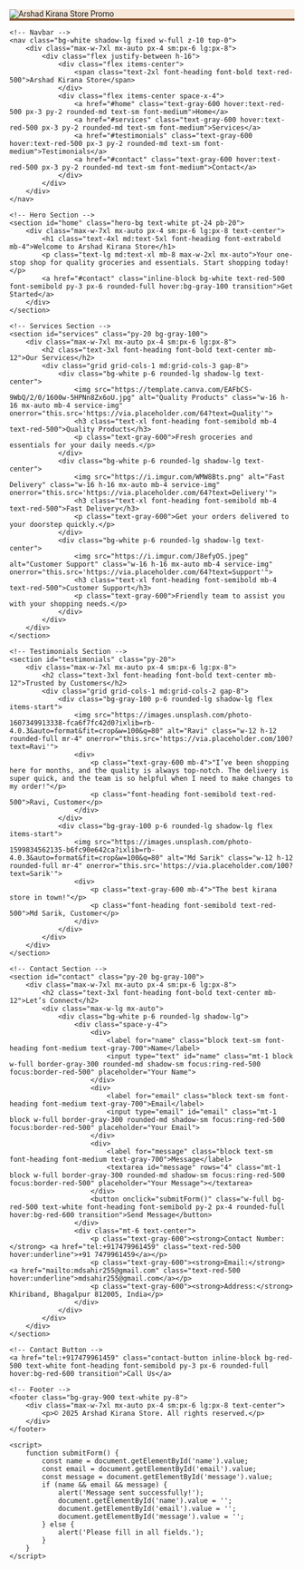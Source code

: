 <head></head>
<html lang="en">
<head>
    <meta charset="UTF-8">
    <meta name="viewport" content="width=device-width, initial-scale=1.0">
    <title>Arshad Kirana Store - Business Landing Page</title>
    <script src="https://cdn.tailwindcss.com"></script>
    <style>
        /* Canva-inspired styles */
        html {
            scroll-behavior: smooth;
        }
        .hero-bg {
            background: linear-gradient(rgba(0, 0, 0, 0.5), rgba(0, 0, 0, 0.5)), url('https://images.unsplash.com/photo-1516321310764-0f0f9b3c5b1f?ixlib=rb-4.0.3&auto=format&fit=crop&w=1920&q=80') no-repeat center center/cover;
        }
        .font-heading {
            font-family: 'Poppins', sans-serif;
        }
        .font-body {
            font-family: 'Roboto', sans-serif;
        }
        /* Ensure images are responsive and fit properly */
        .service-img {
            object-fit: contain;
            max-width: 100%;
        }
        /* Contact button styles */
        .contact-button {
            position: fixed;
            bottom: 20px;
            left: 50%;
            transform: translateX(-50%);
            z-index: 20;
        }
        /* Custom styles for the image box */
        .image-box {
            background-color: #f8e8d9; /* Cream background */
            border-bottom: 4px solid #8b5e3c; /* Brown border to match image theme */
        }
    </style>
    <link href="https://fonts.googleapis.com/css2?family=Poppins:wght@700&family=Roboto:wght@400&display=swap" rel="stylesheet">
</head>
<body class="font-body text-gray-800 bg-white">
    <!-- Image Box Section -->
    <section class="image-box pt-16 pb-8">
        <div class="max-w-7xl mx-auto px-4 sm:px-6 lg:px-8">
            <div class="flex justify-center">
                <img src="https://export-download.canva.com/SMZJE/DAGpF7SMZJE/2/0/0001-1816543943321826787.png?X-Amz-Algorithm=AWS4-HMAC-SHA256&X-Amz-Credential=AKIAQYCGKMUH5AO7UJ26%2F20250531%2Fus-east-1%2Fs3%2Faws4_request&X-Amz-Date=20250531T110253Z&X-Amz-Expires=79967&X-Amz-Signature=e51f22246911d09eb04165b481c5cd3dd83f99c8b8cad98da41f398b9a37db2b&X-Amz-SignedHeaders=host&response-content-disposition=attachment%3B%20filename%2A%3DUTF-8%27%27Cream%2520and%2520Brown%2520Photographic%2520Beauty%2520Site%2520Launch%2520Website.png&response-expires=Sun%2C%2001%20Jun%202025%2009%3A15%3A40%20GMT" 
                     alt="Arshad Kirana Store Promo" 
                     class="w-full max-w-4xl rounded-lg shadow-lg border-4 border-red-500" 
                     onerror="this.src='https://via.placeholder.com/800x400?text=Promotional+Banner'">
            </div>
        </div>
    </section>

    <!-- Navbar -->
    <nav class="bg-white shadow-lg fixed w-full z-10 top-0">
        <div class="max-w-7xl mx-auto px-4 sm:px-6 lg:px-8">
            <div class="flex justify-between h-16">
                <div class="flex items-center">
                    <span class="text-2xl font-heading font-bold text-red-500">Arshad Kirana Store</span>
                </div>
                <div class="flex items-center space-x-4">
                    <a href="#home" class="text-gray-600 hover:text-red-500 px-3 py-2 rounded-md text-sm font-medium">Home</a>
                    <a href="#services" class="text-gray-600 hover:text-red-500 px-3 py-2 rounded-md text-sm font-medium">Services</a>
                    <a href="#testimonials" class="text-gray-600 hover:text-red-500 px-3 py-2 rounded-md text-sm font-medium">Testimonials</a>
                    <a href="#contact" class="text-gray-600 hover:text-red-500 px-3 py-2 rounded-md text-sm font-medium">Contact</a>
                </div>
            </div>
        </div>
    </nav>

    <!-- Hero Section -->
    <section id="home" class="hero-bg text-white pt-24 pb-20">
        <div class="max-w-7xl mx-auto px-4 sm:px-6 lg:px-8 text-center">
            <h1 class="text-4xl md:text-5xl font-heading font-extrabold mb-4">Welcome to Arshad Kirana Store</h1>
            <p class="text-lg md:text-xl mb-8 max-w-2xl mx-auto">Your one-stop shop for quality groceries and essentials. Start shopping today!</p>
            <a href="#contact" class="inline-block bg-white text-red-500 font-semibold py-3 px-6 rounded-full hover:bg-gray-100 transition">Get Started</a>
        </div>
    </section>

    <!-- Services Section -->
    <section id="services" class="py-20 bg-gray-100">
        <div class="max-w-7xl mx-auto px-4 sm:px-6 lg:px-8">
            <h2 class="text-3xl font-heading font-bold text-center mb-12">Our Services</h2>
            <div class="grid grid-cols-1 md:grid-cols-3 gap-8">
                <div class="bg-white p-6 rounded-lg shadow-lg text-center">
                    <img src="https://template.canva.com/EAFbCS-9WbQ/2/0/1600w-5HPNn8Zx6oU.jpg" alt="Quality Products" class="w-16 h-16 mx-auto mb-4 service-img" onerror="this.src='https://via.placeholder.com/64?text=Quality'">
                    <h3 class="text-xl font-heading font-semibold mb-4 text-red-500">Quality Products</h3>
                    <p class="text-gray-600">Fresh groceries and essentials for your daily needs.</p>
                </div>
                <div class="bg-white p-6 rounded-lg shadow-lg text-center">
                    <img src="https://i.imgur.com/WMW8Bts.png" alt="Fast Delivery" class="w-16 h-16 mx-auto mb-4 service-img" onerror="this.src='https://via.placeholder.com/64?text=Delivery'">
                    <h3 class="text-xl font-heading font-semibold mb-4 text-red-500">Fast Delivery</h3>
                    <p class="text-gray-600">Get your orders delivered to your doorstep quickly.</p>
                </div>
                <div class="bg-white p-6 rounded-lg shadow-lg text-center">
                    <img src="https://i.imgur.com/J8efyOS.jpeg" alt="Customer Support" class="w-16 h-16 mx-auto mb-4 service-img" onerror="this.src='https://via.placeholder.com/64?text=Support'">
                    <h3 class="text-xl font-heading font-semibold mb-4 text-red-500">Customer Support</h3>
                    <p class="text-gray-600">Friendly team to assist you with your shopping needs.</p>
                </div>
            </div>
        </div>
    </section>

    <!-- Testimonials Section -->
    <section id="testimonials" class="py-20">
        <div class="max-w-7xl mx-auto px-4 sm:px-6 lg:px-8">
            <h2 class="text-3xl font-heading font-bold text-center mb-12">Trusted by Customers</h2>
            <div class="grid grid-cols-1 md:grid-cols-2 gap-8">
                <div class="bg-gray-100 p-6 rounded-lg shadow-lg flex items-start">
                    <img src="https://images.unsplash.com/photo-1607349913338-fca6f7fc42d0?ixlib=rb-4.0.3&auto=format&fit=crop&w=100&q=80" alt="Ravi" class="w-12 h-12 rounded-full mr-4" onerror="this.src='https://via.placeholder.com/100?text=Ravi'">
                    <div>
                        <p class="text-gray-600 mb-4">"I’ve been shopping here for months, and the quality is always top-notch. The delivery is super quick, and the team is so helpful when I need to make changes to my order!"</p>
                        <p class="font-heading font-semibold text-red-500">Ravi, Customer</p>
                    </div>
                </div>
                <div class="bg-gray-100 p-6 rounded-lg shadow-lg flex items-start">
                    <img src="https://images.unsplash.com/photo-1599834562135-b6fc90e642ca?ixlib=rb-4.0.3&auto=format&fit=crop&w=100&q=80" alt="Md Sarik" class="w-12 h-12 rounded-full mr-4" onerror="this.src='https://via.placeholder.com/100?text=Sarik'">
                    <div>
                        <p class="text-gray-600 mb-4">"The best kirana store in town!"</p>
                        <p class="font-heading font-semibold text-red-500">Md Sarik, Customer</p>
                    </div>
                </div>
            </div>
        </div>
    </section>

    <!-- Contact Section -->
    <section id="contact" class="py-20 bg-gray-100">
        <div class="max-w-7xl mx-auto px-4 sm:px-6 lg:px-8">
            <h2 class="text-3xl font-heading font-bold text-center mb-12">Let’s Connect</h2>
            <div class="max-w-lg mx-auto">
                <div class="bg-white p-6 rounded-lg shadow-lg">
                    <div class="space-y-4">
                        <div>
                            <label for="name" class="block text-sm font-heading font-medium text-gray-700">Name</label>
                            <input type="text" id="name" class="mt-1 block w-full border-gray-300 rounded-md shadow-sm focus:ring-red-500 focus:border-red-500" placeholder="Your Name">
                        </div>
                        <div>
                            <label for="email" class="block text-sm font-heading font-medium text-gray-700">Email</label>
                            <input type="email" id="email" class="mt-1 block w-full border-gray-300 rounded-md shadow-sm focus:ring-red-500 focus:border-red-500" placeholder="Your Email">
                        </div>
                        <div>
                            <label for="message" class="block text-sm font-heading font-medium text-gray-700">Message</label>
                            <textarea id="message" rows="4" class="mt-1 block w-full border-gray-300 rounded-md shadow-sm focus:ring-red-500 focus:border-red-500" placeholder="Your Message"></textarea>
                        </div>
                        <button onclick="submitForm()" class="w-full bg-red-500 text-white font-heading font-semibold py-2 px-4 rounded-full hover:bg-red-600 transition">Send Message</button>
                    </div>
                    <div class="mt-6 text-center">
                        <p class="text-gray-600"><strong>Contact Number:</strong> <a href="tel:+917479961459" class="text-red-500 hover:underline">+91 7479961459</a></p>
                        <p class="text-gray-600"><strong>Email:</strong> <a href="mailto:mdsahir255@gmail.com" class="text-red-500 hover:underline">mdsahir255@gmail.com</a></p>
                        <p class="text-gray-600"><strong>Address:</strong> Khiriband, Bhagalpur 812005, India</p>
                    </div>
                </div>
            </div>
        </div>
    </section>

    <!-- Contact Button -->
    <a href="tel:+917479961459" class="contact-button inline-block bg-red-500 text-white font-heading font-semibold py-3 px-6 rounded-full hover:bg-red-600 transition">Call Us</a>

    <!-- Footer -->
    <footer class="bg-gray-900 text-white py-8">
        <div class="max-w-7xl mx-auto px-4 sm:px-6 lg:px-8 text-center">
            <p>© 2025 Arshad Kirana Store. All rights reserved.</p>
        </div>
    </footer>

    <script>
        function submitForm() {
            const name = document.getElementById('name').value;
            const email = document.getElementById('email').value;
            const message = document.getElementById('message').value;
            if (name && email && message) {
                alert('Message sent successfully!');
                document.getElementById('name').value = '';
                document.getElementById('email').value = '';
                document.getElementById('message').value = '';
            } else {
                alert('Please fill in all fields.');
            }
        }
    </script>
</body>
</html>
